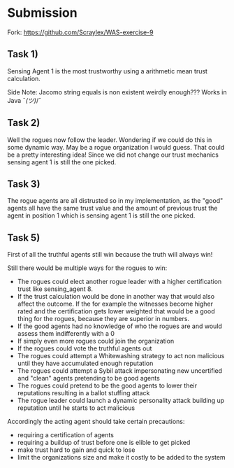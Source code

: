 # Submission

Fork: https://github.com/Scraylex/WAS-exercise-9

## Task 1)

Sensing Agent 1 is the most trustworthy using a arithmetic mean trust calculation.

Side Note: Jacomo string equals is non existent weirdly enough??? Works in Java ¯_(ツ)_/¯

## Task 2)

Well the rogues now follow the leader. Wondering if we could do this in some dynamic way. May be a rogue organization I would guess. That could be a pretty interesting idea!
Since we did not change our trust mechanics sensing agent 1 is still the one picked.

## Task 3)

The rogue agents are all distrusted so in my implementation, as the "good" agents all have the same trust value and the amount of previous trust the agent in position 1 which is sensing agent 1 is still the one picked.

## Task 5)

First of all the truthful agents still win because the truth will always win!

Still there would be multiple ways for the rogues to win:

- The rogues could elect another rogue leader with a higher certification trust like sensing_agent 8.
- If the trust calculation would be done in another way that would also affect the outcome. If the for example the witnesses become higher rated and the certification gets lower weighted that would be a good thing for the rogues, because they are superior in numbers.
- If the good agents had no knowledge of who the rogues are and would assess them indifferently with a 0
- If simply even more rogues could join the organization
- If the rogues could vote the truthful agents out
- The rogues could attempt a Whitewashing strategy to act non malicious until they have accumulated enough reputation
- The rogues could attempt a Sybil attack impersonating new uncertified and "clean" agents pretending to be good agents
- The rogues could pretend to be the good agents to lower their reputations resulting in a ballot stuffing attack
- The rogue leader could launch a dynamic personality attack building up reputation until he starts to act malicious

Accordingly the acting agent should take certain precautions:

- requiring a certification of agents
- requiring a buildup of trust before one is elible to get picked
- make trust hard to gain and quick to lose
- limit the organizations size and make it costly to be added to the system